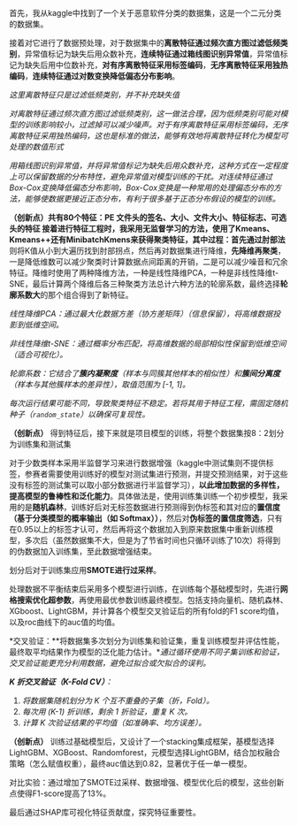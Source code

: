 首先，我从kaggle中找到了一个关于恶意软件分类的数据集，这是一个二元分类的数据集。

接着对它进行了数据预处理，对于数据集中的**离散特征通过频次直方图过滤低频类别**，异常值标记为缺失后用众数补充，**连续特征通过箱线图识别异常值**，异常值标记为缺失后用中位数补充，**对有序离散特征采用标签编码**，**无序离散特征采用独热编码**，**连续特征通过对数变换降低偏态分布影响**。



*这里离散特征只是过滤低频类别，并不补充缺失值*

*对离散特征通过频次直方图过滤低频类别，这一做法合理，因为低频类别可能对模型的训练影响较小，过滤掉可以减少噪声。对于有序离散特征采用标签编码，无序离散特征采用独热编码，这也是标准的做法，能够有效地将离散特征转化为模型可处理的数值形式*

*用箱线图识别异常值，并将异常值标记为缺失后用众数补充，这种方式在一定程度上可以保留数据的分布特性，避免异常值对模型训练的干扰。对连续特征通过Box-Cox变换降低偏态分布影响，Box-Cox变换是一种常用的处理偏态分布的方法，能够使数据更接近正态分布，有利于很多基于正态分布假设的模型的训练。*





**（创新点）**共有80个特征：PE 文件头的签名、大小、文件大小、特征标志、可选头的特征
接着进行特征工程时，我采用无监督学习的方法，使用了Kmeans、Kmeans++还有MinibatchKmens来获得聚类特征，其中过程：首先通过**肘部法**则将K值从小到大遍历找到肘部拐点，然后再对数据集进行降维，**先降维再聚类**，一是降低维数可以减少聚类时计算数据点间距离的开销，二是可以减少噪音和冗余特征。降维时使用了两种降维方法，一种是线性降维PCA，一种是非线性降维t-SNE，最后计算两个降维后各三种聚类方法总计六种方法的轮廓系数，最终选择**轮廓系数大**的那个组合得到了新特征。



*线性降维PCA：通过最大化数据方差（协方差矩阵）（信息保留），将高维数据投影到低维空间。*

*非线性降维t-SNE：通过概率分布匹配，将高维数据的局部相似性保留到低维空间（适合可视化）。*

*轮廓系数：它结合了**簇内凝聚度**（样本与同簇其他样本的相似性）和**簇间分离度**（样本与其他簇样本的差异性），取值范围为 [-1, 1]。*

*每次运行结果可能不同，导致聚类特征不稳定。若将其用于特征工程，需固定随机种子（`random_state`）以确保可复现性。*



**（创新点）**
得到特征后，接下来就是项目模型的训练，将整个数据集按8：2划分为训练集和测试集

对于少数类样本采用半监督学习来进行数据增强（kaggle中测试集则不提供标签，参赛者需要使用训练好的模型对测试集进行预测，并提交预测结果，对于这些没有标签的测试集可以取小部分数据进行半监督学习），**以此增加数据的多样性，提高模型的鲁棒性和泛化能力**。具体做法是，使用训练集训练一个初步模型，我采用的是**随机森林**，训练好后对无标签数据进行预测得到伪标签和其对应的**置信度（基于分类模型的概率输出（如 Softmax））**，然后对**伪标签的置信度筛选**，只有在0.95以上的标签才认可，然后再将这个数据加入到原来数据集中重新训练模型，多次后（虽然数据集不大，但是为了节省时间也只循环训练了10次）将得到的伪数据加入训练集，至此数据增强结束。

划分后对于训练集应用**SMOTE进行过采样**。

处理数据不平衡结束后采用多个模型进行训练，在训练每个基础模型时，先进行**网格搜索优化超参数**，再使用最优参数训练最终模型。包括支持向量机、随机森林、XGboost、LightGBM，并计算各个模型交叉验证后的所有fold的F1 score均值，以及roc曲线下的auc值的均值。



*交叉验证：**将数据集多次划分为训练集和验证集，重复训练模型并评估性能，最终取平均结果作为模型的泛化能力估计。**通过循环使用不同子集训练和验证，交叉验证能更充分利用数据，避免过拟合或欠拟合的误判。*

***K 折交叉验证（K-Fold CV）**：*

1. *将数据集随机划分为 K 个互不重叠的子集（折，Fold）。*
2. *每次用 \(K-1\) 折训练，剩余 1 折验证，重复 K 次。*
3. *计算 K 次验证结果的平均值（如准确率、均方误差）。*



**（创新点）**
训练过基础模型后，又设计了一个stacking集成框架，基模型选择LightGBM、XGBoost、Randomforest，元模型选择LightGBM，结合加权融合策略（怎么赋值权重），最终auc值达到0.82，显著优于任一单一模型。

对比实验：通过增加了SMOTE过采样、数据增强、模型优化后的模型，这些创新点使得F1-score提高了13%。

最后通过SHAP库可视化特征贡献度，探究特征重要性。